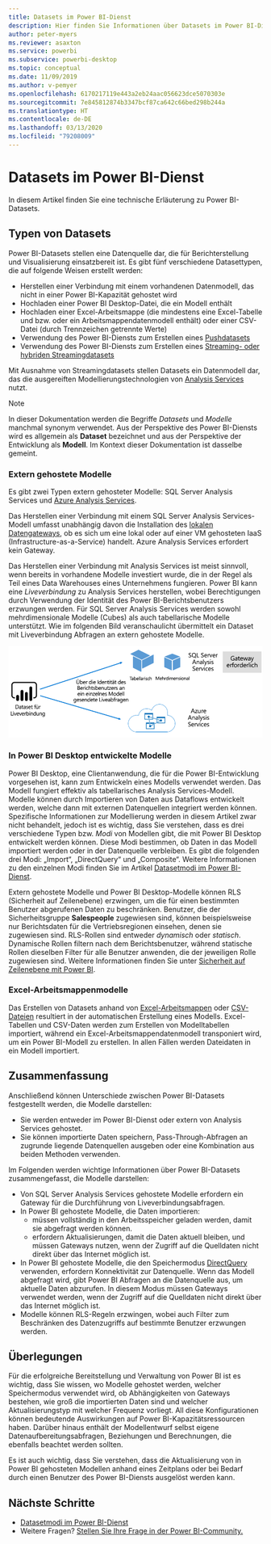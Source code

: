 ```yaml
---
title: Datasets im Power BI-Dienst
description: Hier finden Sie Informationen über Datasets im Power BI-Dienst, die eine Datenquelle darstellen, die für Berichterstellung und Visualisierung einsatzbereit ist.
author: peter-myers
ms.reviewer: asaxton
ms.service: powerbi
ms.subservice: powerbi-desktop
ms.topic: conceptual
ms.date: 11/09/2019
ms.author: v-pemyer
ms.openlocfilehash: 6170217119e443a2eb24aac056623dce5070303e
ms.sourcegitcommit: 7e845812874b3347bcf87ca642c66bed298b244a
ms.translationtype: HT
ms.contentlocale: de-DE
ms.lasthandoff: 03/13/2020
ms.locfileid: "79208009"
---
```

# <a name="datasets-in-the-power-bi-service"></a>Datasets im Power BI-Dienst

In diesem Artikel finden Sie eine technische Erläuterung zu Power BI-Datasets.

## <a name="dataset-types"></a>Typen von Datasets

Power BI-Datasets stellen eine Datenquelle dar, die für Berichterstellung und Visualisierung einsatzbereit ist. Es gibt fünf verschiedene Datasettypen, die auf folgende Weisen erstellt werden:

- Herstellen einer Verbindung mit einem vorhandenen Datenmodell, das nicht in einer Power BI-Kapazität gehostet wird
- Hochladen einer Power BI Desktop-Datei, die ein Modell enthält
- Hochladen einer Excel-Arbeitsmappe (die mindestens eine Excel-Tabelle und bzw. oder ein Arbeitsmappendatenmodell enthält) oder einer CSV-Datei (durch Trennzeichen getrennte Werte)
- Verwendung des Power BI-Diensts zum Erstellen eines [Pushdatasets](developer/automation/walkthrough-push-data.md)
- Verwendung des Power BI-Diensts zum Erstellen eines [Streaming- oder hybriden Streamingdatasets](service-real-time-streaming.md)

Mit Ausnahme von Streamingdatasets stellen Datasets ein Datenmodell dar, das die ausgereiften Modellierungstechnologien von [Analysis Services](/analysis-services/analysis-services-overview) nutzt.

> [!NOTE]
> In dieser Dokumentation werden die Begriffe _Datasets_ und _Modelle_ manchmal synonym verwendet. Aus der Perspektive des Power BI-Diensts wird es allgemein als **Dataset** bezeichnet und aus der Perspektive der Entwicklung als **Modell**. Im Kontext dieser Dokumentation ist dasselbe gemeint.

### <a name="external-hosted-models"></a>Extern gehostete Modelle

Es gibt zwei Typen extern gehosteter Modelle: SQL Server Analysis Services und [Azure Analysis Services](/azure/analysis-services/analysis-services-overview).

Das Herstellen einer Verbindung mit einem SQL Server Analysis Services-Modell umfasst unabhängig davon die Installation des [lokalen Datengateways](service-gateway-onprem.md), ob es sich um eine lokal oder auf einer VM gehosteten IaaS (Infrastructure-as-a-Service) handelt. Azure Analysis Services erfordert kein Gateway.

Das Herstellen einer Verbindung mit Analysis Services ist meist sinnvoll, wenn bereits in vorhandene Modelle investiert wurde, die in der Regel als Teil eines Data Warehouses eines Unternehmens fungieren. Power BI kann eine _Liveverbindung_ zu Analysis Services herstellen, wobei Berechtigungen durch Verwendung der Identität des Power BI-Berichtsbenutzers erzwungen werden. Für SQL Server Analysis Services werden sowohl mehrdimensionale Modelle (Cubes) als auch tabellarische Modelle unterstützt. Wie im folgenden Bild veranschaulicht übermittelt ein Dataset mit Liveverbindung Abfragen an extern gehostete Modelle.

![Dataset mit Liveverbindung übergibt Abfragen an ein extern gehostetes Modell](media/service-datasets-understand/live-connection-dataset.png)

### <a name="power-bi-desktop-developed-models"></a>In Power BI Desktop entwickelte Modelle

Power BI Desktop, eine Clientanwendung, die für die Power BI-Entwicklung vorgesehen ist, kann zum Entwickeln eines Modells verwendet werden. Das Modell fungiert effektiv als tabellarisches Analysis Services-Modell. Modelle können durch Importieren von Daten aus Dataflows entwickelt werden, welche dann mit externen Datenquellen integriert werden können. Spezifische Informationen zur Modellierung werden in diesem Artikel zwar nicht behandelt, jedoch ist es wichtig, dass Sie verstehen, dass es drei verschiedene Typen bzw. _Modi_ von Modellen gibt, die mit Power BI Desktop entwickelt werden können. Diese Modi bestimmen, ob Daten in das Modell importiert werden oder in der Datenquelle verbleiben. Es gibt die folgenden drei Modi: „Import“, „DirectQuery“ und „Composite“. Weitere Informationen zu den einzelnen Modi finden Sie im Artikel [Datasetmodi im Power BI-Dienst](service-dataset-modes-understand.md).

Extern gehostete Modelle und Power BI Desktop-Modelle können RLS (Sicherheit auf Zeilenebene) erzwingen, um die für einen bestimmten Benutzer abgerufenen Daten zu beschränken. Benutzer, die der Sicherheitsgruppe **Salespeople** zugewiesen sind, können beispielsweise nur Berichtsdaten für die Vertriebsregionen einsehen, denen sie zugewiesen sind. RLS-Rollen sind entweder _dynamisch_ oder _statisch_. Dynamische Rollen filtern nach dem Berichtsbenutzer, während statische Rollen dieselben Filter für alle Benutzer anwenden, die der jeweiligen Rolle zugewiesen sind. Weitere Informationen finden Sie unter [Sicherheit auf Zeilenebene mit Power BI](service-admin-rls.md).

### <a name="excel-workbook-models"></a>Excel-Arbeitsmappenmodelle

Das Erstellen von Datasets anhand von [Excel-Arbeitsmappen](service-excel-workbook-files.md) oder [CSV-Dateien](service-comma-separated-value-files.md) resultiert in der automatischen Erstellung eines Modells. Excel-Tabellen und CSV-Daten werden zum Erstellen von Modelltabellen importiert, während ein Excel-Arbeitsmappendatenmodell transponiert wird, um ein Power BI-Modell zu erstellen. In allen Fällen werden Dateidaten in ein Modell importiert.

## <a name="summary"></a>Zusammenfassung

Anschließend können Unterschiede zwischen Power BI-Datasets festgestellt werden, die Modelle darstellen:

- Sie werden entweder im Power BI-Dienst oder extern von Analysis Services gehostet.
- Sie können importierte Daten speichern, Pass-Through-Abfragen an zugrunde liegende Datenquellen ausgeben oder eine Kombination aus beiden Methoden verwenden.

Im Folgenden werden wichtige Informationen über Power BI-Datasets zusammengefasst, die Modelle darstellen:

- Von SQL Server Analysis Services gehostete Modelle erfordern ein Gateway für die Durchführung von Liveverbindungsabfragen.
- In Power BI gehostete Modelle, die Daten importieren:
  - müssen vollständig in den Arbeitsspeicher geladen werden, damit sie abgefragt werden können.
  - erfordern Aktualisierungen, damit die Daten aktuell bleiben, und müssen Gateways nutzen, wenn der Zugriff auf die Quelldaten nicht direkt über das Internet möglich ist.
- In Power BI gehostete Modelle, die den Speichermodus [DirectQuery](desktop-directquery-about.md) verwenden, erfordern Konnektivität zur Datenquelle. Wenn das Modell abgefragt wird, gibt Power BI Abfragen an die Datenquelle aus, um aktuelle Daten abzurufen. In diesem Modus müssen Gateways verwendet werden, wenn der Zugriff auf die Quelldaten nicht direkt über das Internet möglich ist.
- Modelle können RLS-Regeln erzwingen, wobei auch Filter zum Beschränken des Datenzugriffs auf bestimmte Benutzer erzwungen werden.

## <a name="considerations"></a>Überlegungen

Für die erfolgreiche Bereitstellung und Verwaltung von Power BI ist es wichtig, dass Sie wissen, wo Modelle gehostet werden, welcher Speichermodus verwendet wird, ob Abhängigkeiten von Gateways bestehen, wie groß die importierten Daten sind und welcher Aktualisierungstyp mit welcher Frequenz vorliegt. All diese Konfigurationen können bedeutende Auswirkungen auf Power BI-Kapazitätsressourcen haben. Darüber hinaus enthält der Modellentwurf selbst eigene Datenaufbereitungsabfragen, Beziehungen und Berechnungen, die ebenfalls beachtet werden sollten.

Es ist auch wichtig, dass Sie verstehen, dass die Aktualisierung von in Power BI gehosteten Modellen anhand eines Zeitplans oder bei Bedarf durch einen Benutzer des Power BI-Diensts ausgelöst werden kann.

## <a name="next-steps"></a>Nächste Schritte

- [Datasetmodi im Power BI-Dienst](service-dataset-modes-understand.md)
- Weitere Fragen? [Stellen Sie Ihre Frage in der Power BI-Community.](https://community.powerbi.com/)
